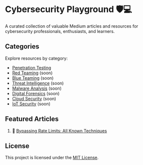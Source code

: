 # Cybersecurity Playground 🛡️💻

A curated collection of valuable Medium articles and resources for cybersecurity professionals, enthusiasts, and learners.

## Categories

Explore resources by category:

- [Penetration Testing](https://github.com/cybersecplayground/infosec-medium-digest/tree/main/Penetration-Testing)
- [Red Teaming](/categories/red-teaming) (soon)
- [Blue Teaming](/categories/blue-teaming) (soon)
- [Threat Intelligence](/categories/threat-intel) (soon)
- [Malware Analysis](/categories/malware-analysis) (soon)
- [Digital Forensics](/categories/forensics) (soon)
- [Cloud Security](/categories/cloud-security) (soon)
- [IoT Security](/categories/iot-security) (soon)

## Featured Articles

<!-- Update periodically with top picks -->
1. 🚀 [Bypassing Rate Limits: All Known Techniques](https://github.com/cybersecplayground/infosec-medium-digest/blob/main/Penetration-Testing/bypass-methods/Bypassing%20Rate%20Limits%3A%20All%20Known%20Techniques.md)


## License

This project is licensed under the [MIT License](LICENSE).
